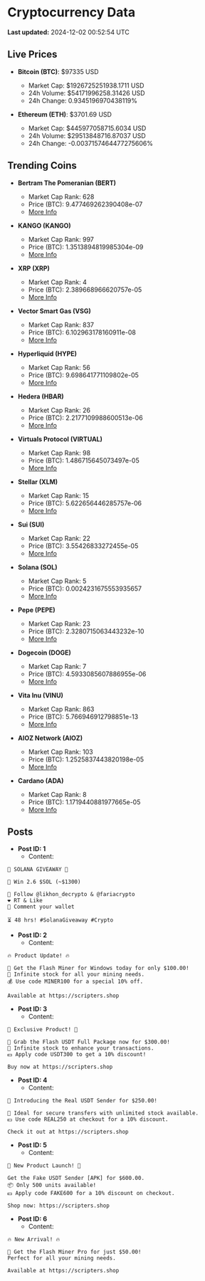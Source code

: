 # Cryptocurrency Data

**Last updated:** 2024-12-02 00:52:54 UTC

## Live Prices
- **Bitcoin (BTC)**: $97335 USD
  - Market Cap: $1926725251938.1711 USD
  - 24h Volume: $54171996258.31426 USD
  - 24h Change: 0.9345196970438119%

- **Ethereum (ETH)**: $3701.69 USD
  - Market Cap: $445977058715.6034 USD
  - 24h Volume: $29513848716.87037 USD
  - 24h Change: -0.0037157464477275606%

## Trending Coins
- **Bertram The Pomeranian (BERT)**
  - Market Cap Rank: 628
  - Price (BTC): 9.477469262390408e-07
  - [More Info](https://www.coingecko.com/en/coins/bertram-the-pomeranian)

- **KANGO (KANGO)**
  - Market Cap Rank: 997
  - Price (BTC): 1.3513894819985304e-09
  - [More Info](https://www.coingecko.com/en/coins/kango)

- **XRP (XRP)**
  - Market Cap Rank: 4
  - Price (BTC): 2.389668966620757e-05
  - [More Info](https://www.coingecko.com/en/coins/xrp)

- **Vector Smart Gas (VSG)**
  - Market Cap Rank: 837
  - Price (BTC): 6.102963178160911e-08
  - [More Info](https://www.coingecko.com/en/coins/vector-smart-gas)

- **Hyperliquid (HYPE)**
  - Market Cap Rank: 56
  - Price (BTC): 9.698641771109802e-05
  - [More Info](https://www.coingecko.com/en/coins/hyperliquid)

- **Hedera (HBAR)**
  - Market Cap Rank: 26
  - Price (BTC): 2.2177109988600513e-06
  - [More Info](https://www.coingecko.com/en/coins/hedera)

- **Virtuals Protocol (VIRTUAL)**
  - Market Cap Rank: 98
  - Price (BTC): 1.486715645073497e-05
  - [More Info](https://www.coingecko.com/en/coins/virtual-protocol)

- **Stellar (XLM)**
  - Market Cap Rank: 15
  - Price (BTC): 5.622656446285757e-06
  - [More Info](https://www.coingecko.com/en/coins/stellar)

- **Sui (SUI)**
  - Market Cap Rank: 22
  - Price (BTC): 3.55426833272455e-05
  - [More Info](https://www.coingecko.com/en/coins/sui)

- **Solana (SOL)**
  - Market Cap Rank: 5
  - Price (BTC): 0.0024231675553935657
  - [More Info](https://www.coingecko.com/en/coins/solana)

- **Pepe (PEPE)**
  - Market Cap Rank: 23
  - Price (BTC): 2.3280715063443232e-10
  - [More Info](https://www.coingecko.com/en/coins/pepe)

- **Dogecoin (DOGE)**
  - Market Cap Rank: 7
  - Price (BTC): 4.5933085607886955e-06
  - [More Info](https://www.coingecko.com/en/coins/dogecoin)

- **Vita Inu (VINU)**
  - Market Cap Rank: 863
  - Price (BTC): 5.766946912798851e-13
  - [More Info](https://www.coingecko.com/en/coins/vita-inu)

- **AIOZ Network (AIOZ)**
  - Market Cap Rank: 103
  - Price (BTC): 1.2525837443820198e-05
  - [More Info](https://www.coingecko.com/en/coins/aioz-network)

- **Cardano (ADA)**
  - Market Cap Rank: 8
  - Price (BTC): 1.1719440881977665e-05
  - [More Info](https://www.coingecko.com/en/coins/cardano)

## Posts
- **Post ID: 1**
  - Content:
```
🚀 SOLANA GIVEAWAY 🚀

🎁 Win 2.6 $SOL (~$1300)

🤝 Follow @likhon_decrypto & @fariacrypto
❤️ RT & Like
💬 Comment your wallet

⏳ 48 hrs! #SolanaGiveaway #Crypto
```

- **Post ID: 2**
  - Content:
```
🔥 Product Update! 🔥

🚀 Get the Flash Miner for Windows today for only $100.00!
🔋 Infinite stock for all your mining needs.
💰 Use code MINER100 for a special 10% off.

Available at https://scripters.shop
```

- **Post ID: 3**
  - Content:
```
🎁 Exclusive Product! 🎁

💸 Grab the Flash USDT Full Package now for $300.00!
🎉 Infinite stock to enhance your transactions.
💵 Apply code USDT300 to get a 10% discount!

Buy now at https://scripters.shop
```

- **Post ID: 4**
  - Content:
```
💎 Introducing the Real USDT Sender for $250.00!

💼 Ideal for secure transfers with unlimited stock available.
💵 Use code REAL250 at checkout for a 10% discount.

Check it out at https://scripters.shop
```

- **Post ID: 5**
  - Content:
```
🚀 New Product Launch! 🚀

Get the Fake USDT Sender [APK] for $600.00.
📦 Only 500 units available!
💵 Apply code FAKE600 for a 10% discount on checkout.

Shop now: https://scripters.shop
```

- **Post ID: 6**
  - Content:
```
🔥 New Arrival! 🔥

💸 Get the Flash Miner Pro for just $50.00!
Perfect for all your mining needs.

Available at https://scripters.shop
```

